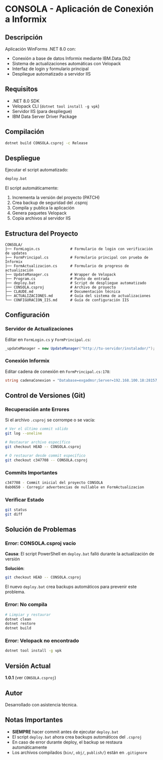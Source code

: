 # CONSOLA - Aplicación de Conexión a Informix

## Descripción

Aplicación WinForms .NET 8.0 con:
- Conexión a base de datos Informix mediante IBM.Data.Db2
- Sistema de actualizaciones automáticas con Velopack
- Interfaz de login y formulario principal
- Despliegue automatizado a servidor IIS

## Requisitos

- .NET 8.0 SDK
- Velopack CLI (`dotnet tool install -g vpk`)
- Servidor IIS (para despliegue)
- IBM Data Server Driver Package

## Compilación

```bash
dotnet build CONSOLA.csproj -c Release
```

## Despliegue

Ejecutar el script automatizado:

```bash
deploy.bat
```

El script automáticamente:
1. Incrementa la versión del proyecto (PATCH)
2. Crea backup de seguridad del .csproj
3. Compila y publica la aplicación
4. Genera paquetes Velopack
5. Copia archivos al servidor IIS

## Estructura del Proyecto

```
CONSOLA/
├── FormLogin.cs              # Formulario de login con verificación de updates
├── FormPrincipal.cs          # Formulario principal con prueba de Informix
├── FormActualizacion.cs      # Formulario de progreso de actualización
├── UpdateManager.cs          # Wrapper de Velopack
├── Program.cs                # Punto de entrada
├── deploy.bat                # Script de despliegue automatizado
├── CONSOLA.csproj            # Archivo de proyecto
├── CLAUDE.md                 # Documentación técnica
├── ACTUALIZACIONES.md        # Guía del sistema de actualizaciones
└── CONFIGURACION_IIS.md      # Guía de configuración IIS
```

## Configuración

### Servidor de Actualizaciones

Editar en `FormLogin.cs` y `FormPrincipal.cs`:

```csharp
_updateManager = new UpdateManager("http://tu-servidor/instalador/");
```

### Conexión Informix

Editar cadena de conexión en `FormPrincipal.cs:178`:

```csharp
string cadenaConexion = "Database=exgadmsr;Server=192.168.100.18:28157;UserID=informix;Password=informix;";
```

## Control de Versiones (Git)

### Recuperación ante Errores

Si el archivo `.csproj` se corrompe o se vacía:

```bash
# Ver el último commit válido
git log --oneline

# Restaurar archivo específico
git checkout HEAD -- CONSOLA.csproj

# O restaurar desde commit específico
git checkout c347708 -- CONSOLA.csproj
```

### Commits Importantes

```bash
c347708 - Commit inicial del proyecto CONSOLA
0ab0650 - Corregir advertencias de nullable en FormActualizacion
```

### Verificar Estado

```bash
git status
git diff
```

## Solución de Problemas

### Error: CONSOLA.csproj vacío

**Causa**: El script PowerShell en `deploy.bat` falló durante la actualización de versión

**Solución**:
```bash
git checkout HEAD -- CONSOLA.csproj
```

El nuevo `deploy.bat` crea backups automáticos para prevenir este problema.

### Error: No compila

```bash
# Limpiar y restaurar
dotnet clean
dotnet restore
dotnet build
```

### Error: Velopack no encontrado

```bash
dotnet tool install -g vpk
```

## Versión Actual

**1.0.1** (ver `CONSOLA.csproj`)

## Autor

Desarrollado con asistencia técnica.

## Notas Importantes

- **SIEMPRE** hacer commit antes de ejecutar `deploy.bat`
- El script `deploy.bat` ahora crea backups automáticos del `.csproj`
- En caso de error durante deploy, el backup se restaura automáticamente
- Los archivos compilados (`bin/`, `obj/`, `publish/`) están en `.gitignore`
